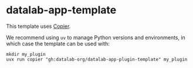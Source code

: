 # datalab-app-template

This template uses [Copier](https://github.com/copier-org/copier).

We recommend using `uv` to manage Python versions and environments, in which
case the template can be used with:

```shell
mkdir my_plugin
uvx run copier "gh:datalab-org/datalab-app-plugin-template" my_plugin
```
